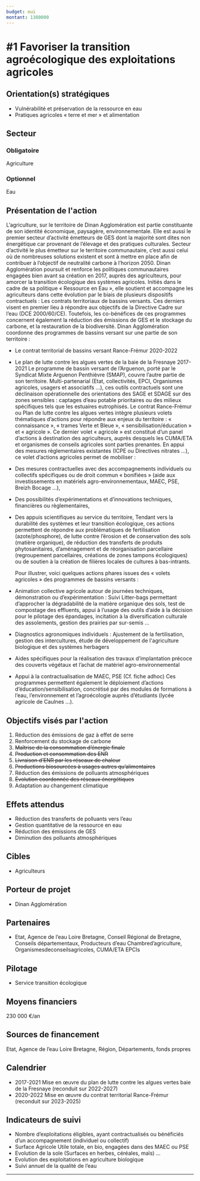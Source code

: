 ```yaml
---
budget: oui
montant: 1380000
---
```


# #1 Favoriser la transition agroécologique des exploitations agricoles

## Orientation(s) stratégiques

- Vulnérabilité et préservation de la ressource en eau
- Pratiques agricoles « terre et mer » et alimentation

## Secteur
### Obligatoire

Agriculture

### Optionnel

Eau

## Présentation de l'action

L’agriculture, sur le territoire de Dinan Agglomération est partie constituante de son identité économique, paysagère, environnementale. Elle est aussi le premier secteur d’activité émetteurs de GES dont la majorité sont dites non énergétique car provenant de l’élevage et des pratiques culturales. Secteur d’activité le plus émetteur sur le territoire communautaire, c’est aussi celui où de nombreuses solutions existent et sont à mettre en place afin de contribuer à l’objectif de neutralité carbone à l’horizon 2050. Dinan Agglomération poursuit et renforce les politiques communautaires engagées bien avant sa création en 2017, auprès des agriculteurs, pour amorcer la transition écologique des systèmes agricoles.
Initiés dans le cadre de sa politique « Ressource en Eau », elle soutient et accompagne les
agriculteurs dans cette évolution par le biais de plusieurs dispositifs contractuels : Les contrats territoriaux de bassins versants. Ces derniers visent en premier lieu à répondre aux objectifs de la Directive Cadre sur l’eau (DCE 2000/60/CE). Toutefois, les co-bénéfices de ces programmes concernent également la réduction des émissions de GES et le stockage du carbone, et la restauration de la biodiversité.
Dinan Agglomération coordonne des programmes de bassins versant sur une partie de son
territoire :
- Le contrat territorial de bassins versant Rance-Frémur 2020-2022
- Le plan de lutte contre les algues vertes de la baie de la Fresnaye 2017-2021
Le programme de bassin versant de l’Arguenon, porté par le Syndicat Mixte Arguenon Penthièvre (SMAP), couvre l’autre partie de son territoire.
Multi-partenarial (Etat, collectivités, EPCI, Organismes agricoles, usagers et associatifs ...), ces outils contractuels sont une déclinaison opérationnelle des orientations des SAGE et
SDAGE sur des zones sensibles : captages d’eau potable prioritaires ou des milieux spécifiques tels que les estuaires eutrophisés.
Le contrat Rance-Frémur ou Plan de lutte contre les algues vertes intègre plusieurs volets
thématiques d’actions pour répondre aux enjeux du territoire : « connaissance », « trames Verte et Bleue », « sensibilisation/éducation » et « agricole ».
Ce dernier volet « agricole » est constitué d’un panel d’actions à destination des agriculteurs, auprès desquels les CUMA/ETA et organismes de conseils agricoles sont parties prenantes.
En appui des mesures règlementaires existantes (ICPE ou Directives nitrates ...), ce volet d’actions agricoles permet de mobiliser :
- Des mesures contractuelles avec des accompagnements individuels ou collectifs spécifiques ou de droit commun « bonifiées » (aide aux investissements en matériels
agro-environnementaux, MAEC, PSE, Breizh Bocage ...),
- Des possibilités d’expérimentations et d’innovations techniques, financières ou règlementaires,
- Des appuis scientifiques au service du territoire,
Tendant vers la durabilité des systèmes et leur transition écologique, ces actions permettent de répondre aux problématiques de fertilisation (azote/phosphore), de lutte contre l’érosion et de conservation des sols (matière organique), de réduction des transferts de produits phytosanitaires, d’aménagement et de réorganisation parcellaire (regroupement parcellaires, créations de zones tampons écologiques) ou de soutien à la création de filières locales de cultures à bas-intrants.

  Pour illustrer, voici quelques actions phares issues des « volets agricoles » des programmes de bassins versants :
- Animation collective agricole autour de journées techniques, démonstration ou
d’expérimentation : Suivi Litter-bags permettant d’approcher la dégradabilité de la matière organique des sols, test de compostage des effluents, appui à l’usage des outils d’aide à la décision pour le pilotage des épandages, incitation à la diversification culturale des assolements, gestion des prairies par sur-semis ...
- Diagnostics agronomiques individuels : Ajustement de la fertilisation, gestion des intercultures, étude de développement de l'agriculture biologique et des systèmes herbagers
- Aides spécifiques pour la réalisation des travaux d’implantation précoce des couverts végétaux et l’achat de matériel agro-environnemental
- Appui à la contractualisation de MAEC, PSE (Cf. fiche adhoc)
Ces programmes permettent également le déploiement d’actions d’éducation/sensibilisation, concrétisé par des modules de formations à l’eau, l’environnement et l’agroécologie auprès d’étudiants (lycée agricole de Caulnes ...).

## Objectifs visés par l'action

1. Réduction des émissions de gaz à effet de serre
2. Renforcement du stockage de carbone
3. ~~Maîtrise de la consommation d’énergie finale~~
4. ~~Production et consommation des ENR~~
5. ~~Livraison d’ENR par les réseaux de chaleur~~
6. ~~Productions biosourcées à usages autres qu’alimentaires~~
7. Réduction des émissions de polluants atmosphériques
8. ~~Évolution coordonnée des réseaux énergétiques~~
9. Adaptation au changement climatique

## Effets attendus

- Réduction des transferts de polluants vers l’eau
- Gestion quantitative de la ressource en eau
- Réduction des émissions de GES
- Diminution des polluants atmosphériques

## Cibles

- Agriculteurs

## Porteur de projet

- Dinan Agglomération

## Partenaires

- Etat, Agence de l’eau Loire Bretagne, Conseil Régional de Bretagne, Conseils départementaux, Producteurs d’eau Chambred’agriculture, Organismesdeconseilsagricoles, CUMA/ETA
EPCIs

## Pilotage

- Service transition écologique

## Moyens financiers

230 000 €/an

## Sources de financement

Etat, Agence de l’eau Loire Bretagne, Région, Départements, fonds propres

## Calendrier

- 2017-2021 Mise en œuvre du plan de lutte contre les algues vertes baie de la Fresnaye (reconduit sur 2022-2027)
- 2020-2022 Mise en œuvre du contrat territorial Rance-Frémur (reconduit sur 2023-2025)

## Indicateurs de suivi

- Nombre d’exploitations éligibles, ayant contractualisés ou bénéficiés d’un accompagnement (individuel ou collectif)
- Surface Agricole Utile totale, en bio, engagées dans des MAEC ou PSE
- Evolution de la sole (Surfaces en herbes, céréales, maïs) ...
- Evolution des exploitations en agriculture biologique
- Suivi annuel de la qualité de l’eau

---
